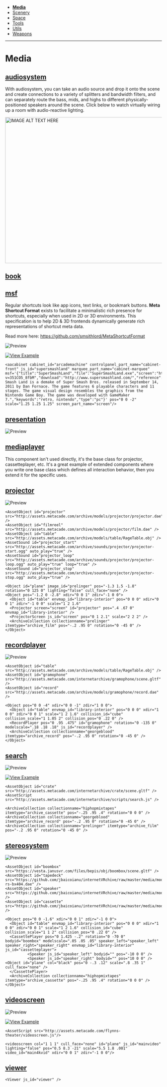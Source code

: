 - [**Media**](https://github.com/madjin/janus-custom-components/blob/master/media/index.md)
- [Scenery](https://github.com/madjin/janus-custom-components/blob/master/scenery/index.md)
- [Space](https://github.com/madjin/janus-custom-components/blob/master/space/index.md)
- [Tools](https://github.com/madjin/janus-custom-components/blob/master/tools/index.md)
- [Utils](https://github.com/madjin/janus-custom-components/blob/master/utils/index.md)
- [Weapons](https://github.com/madjin/janus-custom-components/blob/master/weapons/index.md)

***

# Media

## [audiosystem](https://github.com/madjin/janus-custom-components/blob/master/media/audiosystem/audiosystem.js)

With audiosystem, you can take an audio source and drop it onto the scene and create connections to a variety of splitters and bandwidth filters, and can separately route the bass, mids, and highs to different physically-positioned speakers around the scene. Click below to watch virtually wiring up a room with audio-reactive lighting.

<a href="http://www.youtube.com/watch?feature=player_embedded&v=2zDDcD0Xwpk" target="_blank"><img src="http://img.youtube.com/vi/2zDDcD0Xwpk/0.jpg" alt="IMAGE ALT TEXT HERE" width="846" height="468" /></a>


## [book](https://github.com/madjin/janus-custom-components/blob/master/media/book/book.js)


## [msf](https://github.com/madjin/janus-custom-components/blob/master/media/msf/aarcade.js)

Regular shortcuts look like app icons, text links, or bookmark buttons. **Meta Shortcut Format** exists to facilitate a minimalistic rich presence for shortcuts, especially when used in 2D or 3D environments. This specification is to help 2D & 3D frontends dynamically generate rich representations of shortcut meta data.

Read more here: <https://github.com/smsithlord/MetaShortcutFormat>

![Preview](https://i.imgur.com/28iXQJs.jpg)

[![View Example](https://i.imgur.com/hPC9Ati.jpg)](https://vesta.janusvr.com/bai/anarchy-arcade-test)

```
<aacabinet cabinet_id="arcademachine" controlpanel_part_name="cabinet-front" js_id="supersmashland" marquee_part_name="cabinet-marquee" msf='{"title":"SuperSmashLand","file":"SuperSmashLand.exe","screen":"http://www.supersmashland.com/imgs/screenshot1.png","marquee":"https://i.ytimg.com/vi/KVROb_FPZCc/maxresdefault.jpg","preview":"https://www.youtube.com/watch?v=351CO5_8fbM","download":"http://www.supersmashland.com/","reference":"http://en.wikipedia.org/wiki/Super_Smash_Land","description":"Super Smash Land is a demake of Super Smash Bros. released in September 14, 2011 by Dan Fornace. The game features 6 playable characters and 11 stages. The game visual design resembles the graphics from the Nintendo Game Boy. The game was developed with GameMaker 7.","keywords":"retro, nintendo","type":"pc"}' pos="0 0 -2" scale="1.25 1.25 1.25" screen_part_name="screen"/>
```

## [presentation](https://github.com/madjin/janus-custom-components/blob/master/media/presentation/presentation.js)

![Preview](https://i.imgur.com/s55HNSs.jpg)

## [mediaplayer](https://github.com/madjin/janus-custom-components/blob/master/media/mediaplayer/mediaplayer.js)

This component isn't used directly, it's the base class for projector, cassetteplayer, etc. It's a great example of extended components where you write one base class which defines all interaction behavior, then you extend it for the specific uses.


## [projector](https://github.com/madjin/janus-custom-components/blob/master/media/projector/projector.js)

![Preview](https://i.imgur.com/OrXxiFs.jpg)

```
<AssetObject id="projector" src="http://assets.metacade.com/archive/models/projector/projector.dae" />
<AssetObject id="filmreel" src="http://assets.metacade.com/archive/models/projector/film.dae" />
<AssetObject id="table" src="http://assets.metacade.com/archive/models/table/RageTable.obj" />
<AssetSound id="projector_start" src="http://assets.metacade.com/archive/sounds/projector/projector-start.ogg" auto_play="true" />
<AssetSound id="projector_loop" src="http://assets.metacade.com/archive/sounds/projector/projector-loop.ogg" auto_play="true" loop="true" />
<AssetSound id="projector_stop" src="http://assets.metacade.com/archive/sounds/projector/projector-stop.ogg" auto_play="true" />

<Object id="plane" image_id="prelinger" pos="-1.3 1.5 -1.8" rotation="0 125 0" lighting="false" cull_face="none" />
<Object pos="-1.2 0 -2.8" xdir="0 0 1" zdir="-1 0 0">
  <Object id="table" envmap_id="library-interior" pos="0 0 0" xdir="0 0 1" zdir="-1 0 0" scale="1 2 1.6"
  <Projector screen="screen" id="projector" pos=".4 .67 0" envmap_id="library-interior" />
  <ProjectorScreen js_id="screen" pos="0 1 2.1" scale="2 2 2" />
  <ArchiveCollection collectionname="prelinger" itemtype="archive_film" pos="-.2 .95 0" rotation="0 -45 0" />
</Object>
```

## [recordplayer](https://github.com/madjin/janus-custom-components/blob/master/media/recordplayer/recordplayer.js)

![Preview](https://i.imgur.com/JSuAJRd.jpg)

```
<AssetObject id="table" src="http://assets.metacade.com/archive/models/table/RageTable.obj" />
<AssetObject id="gramophone" src="http://assets.metacade.com/internetarchive/gramophone/scene.gltf" />
<AssetObject id="record" src="http://assets.metacade.com/archive/models/gramophone/record.dae" />

<Object pos="0 0 -4" xdir="0 0 -1" zdir="1 0 0">
  <Object id="table" envmap_id="library-interior" pos="0 0 0" xdir="1 0 0" zdir="0 0 1" scale="1 2 1.6" collision_id="cube" collision_scale="1 1.05 2" collision_pos="0 .22 0" />
  <RecordPlayer pos="0 .95 .475" id="gramophone" rotation="0 -135 0" modelscale=".18 .18 .18" js_id="recordplayer" />
  <ArchiveCollection collectionname="georgeblood" itemtype="archive_record" pos="-.2 .95 0" rotation="0 -45 0" />
</Object>
```

## [search](https://github.com/madjin/janus-custom-components/blob/master/media/search/search.js)

![Preview](https://i.imgur.com/nv8EUM9.jpg)

[![View Example](https://i.imgur.com/hPC9Ati.jpg)](http://assets.metacade.com/internetarchive/)

```
<AssetObject id="crate" src="http://assets.metacade.com/internetarchive/crate/scene.gltf" />
<AssetScript src="http://assets.metacade.com/internetarchive/scripts/search.js" />

<ArchiveCollection collectionname="hiphopmixtapes" itemtype="archive_cassette" pos="-.25 .95 .4" rotation="0 0 0" />
<ArchiveCollection collectionname="georgeblood" itemtype="archive_record" pos="-.2 .95 0" rotation="0 -45 0" />
<ArchiveCollection collectionname="prelinger" itemtype="archive_film" pos="-.2 .95 0" rotation="0 -45 0" />
```

## [stereosystem](https://github.com/madjin/janus-custom-components/blob/master/media/stereosystem/stereosystem.js)

![Preview](https://i.imgur.com/wIPmZUQ.jpg)

```
<AssetObject id="boombox" src="https://vesta.janusvr.com/files/bepis/obj/boombox/scene.gltf" />
<AssetObject id="tapedeck" src="https://github.com/jbaicoianu/internetVRchive/raw/master/media/models/audio/technics-rs-bx404.dae" />
<AssetObject id="speaker" src="https://github.com/jbaicoianu/internetVRchive/raw/master/media/models/audio/speaker.dae" />
<AssetObject id="cassette" src="https://github.com/jbaicoianu/internetVRchive/raw/master/media/models/audio/cassette.dae" />

<Object pos="0 0 -1.6" xdir="0 0 1" zdir="-1 0 0">
  <Object id="table" envmap_id="library-interior" pos="0 0 0" xdir="1 0 0" zdir="0 0 1" scale="1 2 1.6" collision_id="cube" collision_scale="1 1 2" collision_pos="0 .22 0" />
  <CassettePlayer pos="0 1.425 -.2" rotation="0 -70 0" bodyid="boombox" modelscale=".05 .05 .05" speaker_left="speaker_left" speaker_right="speaker_right" envmap_id="library-interior" js_id="cassetteplayer">
          <Speaker js_id="speaker_left" bodyid="" pos="-10 0 0" />
          <Speaker js_id="speaker_right" bodyid="" pos="10 0 0" />
<Object id="plane" col="black" pos="0 -.3 .12" scale=".8 .35 1" cull_face="none" />
  </CassettePlayer>
  <ArchiveCollection collectionname="hiphopmixtapes" itemtype="archive_cassette" pos="-.25 .95 .4" rotation="0 0 0" />
</Object>
```

## [videoscreen](https://github.com/madjin/janus-custom-components/blob/master/media/videoscreen/videoscreen.js)

![Preview](https://i.imgur.com/USa1ELw.jpg)

[![View Example](https://i.imgur.com/hPC9Ati.jpg)](https://vesta.janusvr.com/bepis/cinema)

```
<AssetScript src="http://assets.metacade.com/flynns-theater/videoscreen.js"/>

<videoscreen col="1 1 1" cull_face="none" id="plane" js_id="mainvideo" lighting="false" pos="0.5 8.3 -21" scale="5.5 1.8 .001" video_id="main4kvid" xdir="0 0 1" zdir="-1 0 0"/>
```


## [viewer](https://github.com/madjin/janus-custom-components/blob/master/media/viewer/viewer.js)

```
<Viewer js_id="viewer" />
```
